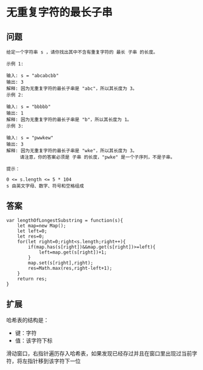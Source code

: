 # 无重复字符的最长子串
## 问题
```
给定一个字符串 s ，请你找出其中不含有重复字符的 最长 子串 的长度。

示例 1:

输入: s = "abcabcbb"
输出: 3 
解释: 因为无重复字符的最长子串是 "abc"，所以其长度为 3。
示例 2:

输入: s = "bbbbb"
输出: 1
解释: 因为无重复字符的最长子串是 "b"，所以其长度为 1。
示例 3:

输入: s = "pwwkew"
输出: 3
解释: 因为无重复字符的最长子串是 "wke"，所以其长度为 3。
     请注意，你的答案必须是 子串 的长度，"pwke" 是一个子序列，不是子串。
 
提示：

0 <= s.length <= 5 * 104
s 由英文字母、数字、符号和空格组成
```
## 答案
```
var lengthOfLongestSubstring = function(s){
    let map=new Map();
    let left=0;
    let res=0;
    for(let right=0;right<s.length;right++){
        if(map.has(s[right])&&map.get(s[right])>=left){
            left=map.get(s[right])+1;
        }
        map.set(s[right],right);
        res=Math.max(res,right-left+1);
    }
    return res;
}
```
## 扩展

哈希表的结构是：

- 键：字符
- 值：该字符下标

滑动窗口，右指针遍历存入哈希表，如果发现已经存过并且在窗口里出现过当前字符，将左指针移到该字符下一位